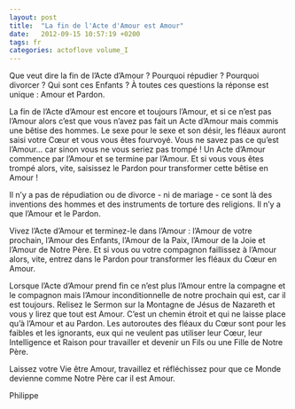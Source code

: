 ```yaml
---
layout: post
title:  "La fin de l'Acte d'Amour est Amour"
date:   2012-09-15 10:57:19 +0200
tags: fr
categories: actoflove volume_I
---
```

Que veut dire la fin de l’Acte d’Amour ? Pourquoi répudier ? Pourquoi divorcer ? Qui sont ces Enfants ? À toutes ces questions la réponse est unique : Amour et Pardon.

La fin de l’Acte d’Amour est encore et toujours l’Amour, et si ce n’est pas l’Amour alors c’est que vous n’avez pas fait un Acte d’Amour mais commis une bêtise des hommes. Le sexe pour le sexe et son désir, les fléaux auront saisi votre Cœur et vous vous êtes fourvoyé. Vous ne savez pas ce qu’est l’Amour… car sinon vous ne vous seriez pas trompé !
Un Acte d’Amour commence par l’Amour et se termine par l’Amour. Et si vous vous êtes trompé alors, vite, saisissez le Pardon pour transformer cette bêtise en Amour !

Il n’y a pas de répudiation ou de divorce - ni de mariage - ce sont là des inventions des hommes et des instruments de torture des religions. Il n’y a que l’Amour et le Pardon.

Vivez l’Acte d’Amour et terminez-le dans l’Amour : l’Amour de votre prochain, l’Amour des Enfants, l’Amour de la Paix, l’Amour de la Joie et l’Amour de Notre Père. Et si vous ou votre compagnon faillissez à l’Amour alors, vite, entrez dans le Pardon pour transformer les fléaux du Cœur en Amour.

Lorsque l’Acte d’Amour prend fin ce n’est plus l’Amour entre la compagne et le compagnon mais l’Amour inconditionnelle de notre prochain qui est, car il est toujours. Relisez le Sermon sur la Montagne de Jésus de Nazareth et vous y lirez que tout est Amour. C’est un chemin étroit et qui ne laisse place qu’à l’Amour et au Pardon. Les autoroutes des fléaux du Cœur sont pour les faibles et les ignorants, eux qui ne veulent pas utiliser leur Cœur, leur Intelligence et Raison pour travailler et devenir un Fils ou une Fille de Notre Père.

Laissez votre Vie être Amour, travaillez et réfléchissez pour que ce Monde devienne comme Notre Père car il est Amour.

Philippe

<!-- 
Ce(tte) œuvre est mise à disposition selon les termes de la Licence Creative Commons Attribution - Pas d’Utilisation Commerciale 4.0 International.
-->